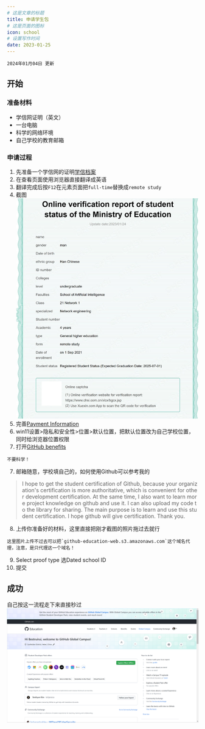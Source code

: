 ```yaml
---
# 这是文章的标题
title: 申请学生包
# 这是页面的图标
icon: school
# 设置写作时间
date: 2023-01-25
---
```

```info
2024年01月04日 更新      
```
## 开始
### 准备材料
- 学信网证明（英文）
- 一台电脑
- 科学的网络环境
- 自己学校的教育邮箱
### 申请过程
1. 先准备一个学信网的证明[学信档案 ](https://my.chsi.com.cn/archive/bab/index.action)
2. 在查看页面使用浏览器直接翻译成英语
3. 翻译完成后按`F12`在元素页面把`full-time`替换成`remote study`
4. 截图![示例](./student.jpg "示例")
5. 完善[Payment Information](https://github.com/settings/billing/payment_information)
6. win11设置>隐私和安全性>位置>默认位置，把默认位置改为自己学校位置，同时给浏览器位置权限
7. 打开[GitHub benefits](https://education.github.com/discount_requests/pack_application)
````danger
不要科学！
````
7. 邮箱随意，学校填自己的，如何使用Github可以参考我的
>I hope to get the student certification of Github, because your organization's certification is more authoritative, which is convenient for other development certification. At the same time, I also want to learn more project knowledge on github and use it. I can also upload my code to the library for sharing. The main purpose is to learn and use this student certification. I hope github will give certification. Thank you.
8. 上传你准备好的材料，这里直接把刚才截图的照片拖过去就行
````tip
这里图片上传不过去可以把`github-education-web.s3.amazonaws.com`这个域名代理，注意，是只代理这一个域名！
````
9. Select proof type 选Dated school ID
10. 提交
## 成功
自己按这一流程走下来直接秒过
![成功](./studentsucces.png)
